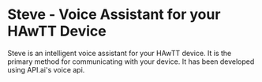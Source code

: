 Steve - Voice Assistant for your HAwTT Device
========
Steve is an intelligent voice assistant for your HAwTT device. It is the primary method for communicating with your device. It has been developed using API.ai's voice api. 
